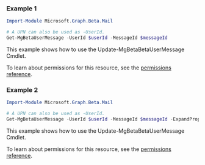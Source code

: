### Example 1

```powershellImport-Module Microsoft.Graph.Beta.Mail

# A UPN can also be used as -UserId.
Get-MgBetaUserMessage -UserId $userId -MessageId $messageId
```
This example shows how to use the Update-MgBetaBetaUserMessage Cmdlet.
To learn about permissions for this resource, see the [permissions reference](/graph/permissions-reference).

### Example 2

```powershellImport-Module Microsoft.Graph.Beta.Mail

# A UPN can also be used as -UserId.
Get-MgBetaUserMessage -UserId $userId -MessageId $messageId -ExpandProperty "microsoft.graph.eventMessage/event"
```
This example shows how to use the Update-MgBetaBetaUserMessage Cmdlet.
To learn about permissions for this resource, see the [permissions reference](/graph/permissions-reference).

